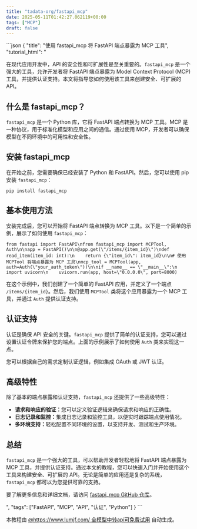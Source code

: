 ```yaml
---
title: "tadata-org/fastapi_mcp"
date: 2025-05-11T01:42:27.062119+00:00
tags: ["MCP"]
draft: false
---
```


<p>```json
{
  "title": "使用 fastapi_mcp 将 FastAPI 端点暴露为 MCP 工具",
  "tutorial_html": "<p>在现代应用开发中，API 的安全性和可扩展性是至关重要的。<code>fastapi_mcp</code> 是一个强大的工具，允许开发者将 FastAPI 端点暴露为 Model Context Protocol (MCP) 工具，并提供认证支持。本文将指导您如何使用该工具来创建安全、可扩展的 API。</p><h2>什么是 fastapi_mcp？</h2><p><code>fastapi_mcp</code> 是一个 Python 库，它将 FastAPI 端点转换为 MCP 工具。MCP 是一种协议，用于标准化模型和应用之间的通信。通过使用 MCP，开发者可以确保模型在不同环境中的可用性和安全性。</p><h2>安装 fastapi_mcp</h2><p>在开始之前，您需要确保已经安装了 Python 和 FastAPI。然后，您可以使用 pip 安装 <code>fastapi_mcp</code>：</p><pre><code>pip install fastapi_mcp</code></pre><h2>基本使用方法</h2><p>安装完成后，您可以开始将 FastAPI 端点转换为 MCP 工具。以下是一个简单的示例，展示了如何使用 <code>fastapi_mcp</code>：</p><pre><code>from fastapi import FastAPI\nfrom fastapi_mcp import MCPTool, Auth\n\napp = FastAPI()\n\n@app.get(\"/items/{item_id}\")\ndef read_item(item_id: int):\n    return {\"item_id\": item_id}\n\n# 使用 MCPTool 将端点暴露为 MCP 工具\nmcp_tool = MCPTool(app, auth=Auth(\"your_auth_token\"))\n\nif __name__ == \"__main__\":\n    import uvicorn\n    uvicorn.run(app, host=\"0.0.0.0\", port=8000)</code></pre><p>在这个示例中，我们创建了一个简单的 FastAPI 应用，并定义了一个端点 <code>/items/{item_id}</code>。然后，我们使用 <code>MCPTool</code> 类将这个应用暴露为一个 MCP 工具，并通过 <code>Auth</code> 提供认证支持。</p><h2>认证支持</h2><p>认证是确保 API 安全的关键。<code>fastapi_mcp</code> 提供了简单的认证支持，您可以通过设置认证令牌来保护您的端点。上面的示例展示了如何使用 <code>Auth</code> 类来实现这一点。</p><p>您可以根据自己的需求定制认证逻辑，例如集成 OAuth 或 JWT 认证。</p><h2>高级特性</h2><p>除了基本的端点暴露和认证支持，<code>fastapi_mcp</code> 还提供了一些高级特性：</p><ul><li><strong>请求和响应的验证：</strong>您可以定义验证逻辑来确保请求和响应的正确性。</li><li><strong>日志记录和监控：</strong>集成日志记录和监控工具，以便实时跟踪端点使用情况。</li><li><strong>多环境支持：</strong>轻松配置不同环境的设置，以支持开发、测试和生产环境。</li></ul><h2>总结</h2><p><code>fastapi_mcp</code> 是一个强大的工具，可以帮助开发者轻松地将 FastAPI 端点暴露为 MCP 工具，并提供认证支持。通过本文的教程，您可以快速入门并开始使用这个工具来构建安全、可扩展的 API。无论是简单的应用还是复杂的系统，<code>fastapi_mcp</code> 都可以为您提供可靠的支持。</p><p>要了解更多信息和详细文档，请访问 <a href=\"https://github.com/tadata-org/fastapi_mcp\">fastapi_mcp GitHub 仓库</a>。</p>",
  "tags": ["FastAPI", "MCP", "API", "认证", "Python"]
}
```</p><p>本教程由 <a href="https://www.lumjf.com/" target="_blank">@https://www.lumjf.com/ 全模型中转api可免费试用</a> 自动生成。</p>